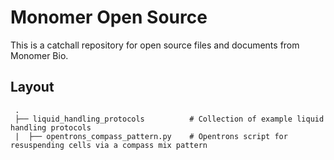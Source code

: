 # Monomer Open Source
This is a catchall repository for open source files and documents from Monomer Bio.

## Layout

     .
     ├── liquid_handling_protocols          # Collection of example liquid handling protocols
     |  ├── opentrons_compass_pattern.py    # Opentrons script for resuspending cells via a compass mix pattern
